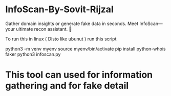 # InfoScan-By-Sovit-Rijzal
Gather domain insights or generate fake data in seconds. Meet InfoScan—your ultimate recon assistant. 🚀


To run this in linux ( Disto like ubunut )
run this script

python3 -m venv myenv
source myenv/bin/activate
pip install python-whois faker
python3 infoscan.py

# This tool can used for information gathering and for fake detail 
